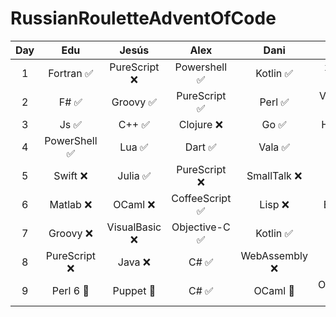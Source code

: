 # RussianRouletteAdventOfCode

|  Day  |     Edu      |     Jesús     |      Alex      |     Dani      |     Checo     |     Divy      |     Óscar      |      Hugo      |    Padilla    |
| :---: | :----------: | :-----------: | :------------: | :-----------: | :-----------: | :-----------: | :------------: | :------------: | :-----------: |
|   1   |  Fortran ✅   | PureScript ❌  |  Powershell ✅  |   Kotlin ✅    | x64-86 ASM ✅  |    SQL  ❌     |   Jsonnet ❌    | WebAssembly  ❌ | Objective-C ❌ |
|   2   |     F# ✅     |   Groovy ✅    |  PureScript ✅  |    Perl ✅     | Vim Script ✅  |    SQL  ❌     |      C# ✅      |    Swift ❌     |    Shell ❌    |
|   3   |     Js ✅     |     C++ ✅     |   Clojure ❌    |     Go ✅      |   Haskell ❌   |   Puppet ❌    |     Lua ✅      |  PureScript ❌  |   Jsonnet ❌   |
|   4   | PowerShell ✅ |     Lua ✅     |    Dart  ✅     |    Vala ✅     |   Shell  ❌    |    Lisp ❌     |      J  ❌      |  PureScript ❌  | PureScript ❌  |
|   5   |   Swift ❌    |    Julia ✅    |  PureScript ❌  |  SmallTalk ❌  |   Elixir  ❌   | Powershell ❌  |    Julia  ✅    |     C++ ❌      |     JS ❌      |
|   6   |   Matlab ❌   |    OCaml ❌    | CoffeeScript ✅ |    Lisp ❌     |   Erlang ❌    |   Rrlang ❌    |     SQL  ✅     |  SmallTalk ❌   | Objective-C ❌ |
|   7   |   Groovy ❌   | VisualBasic ❌ | Objective-C ✅  |   Kotlin ✅    |   Kotlin ❌    | Objective-C ❌ |     Dart ❌     |    Scala ❌     |   Puppet ❌    |
|   8   | PureScript ❌ |    Java ❌     |      C# ✅      | WebAssembly ❌ |    Lisp ❌     |    Roff ❌     |     PHP ❌      |    Scala ❌     |    OCaml ❌    |
|   9   |   Perl 6 🚧   |   Puppet 🚧    |      C# ✅      |    OCaml 🚧    | Objective-C 🚧 |    Scala 🚧    | CoffeeScript 🚧 |    OCaml 🚧     |   Python 🚧    |



